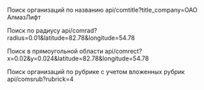 
Поиск организаций по названию
api/comtitle?title_company=ОАО АлмазЛифт

Поиск по радиусу
api/comrad?radius=0.01&latitude=82.78&longitude=54.78

Поиск в прямоугольной области
api/comrect?x=0.02&y=0.024&latitude=82.78&longitude=54.78

Поиск организаций по рубрике с учетом вложенных рубрик
api/comsrub?rubrick=4